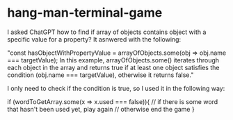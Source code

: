 # hang-man-terminal-game

I asked ChatGPT how to find if array of objects contains object with a specific value for a property?
It asnwered with the following:

"const hasObjectWithPropertyValue = arrayOfObjects.some(obj => obj.name === targetValue);
In this example, arrayOfObjects.some() iterates through each object in the array and returns true if at least one object satisfies the condition (obj.name === targetValue), otherwise it returns false."

I only need to check if the condition is true, so I used it in the following way:

if (wordToGetArray.some(x => x.used === false)){
    // if there is some word that hasn't been used yet, play again
    // otherwise end the game
}